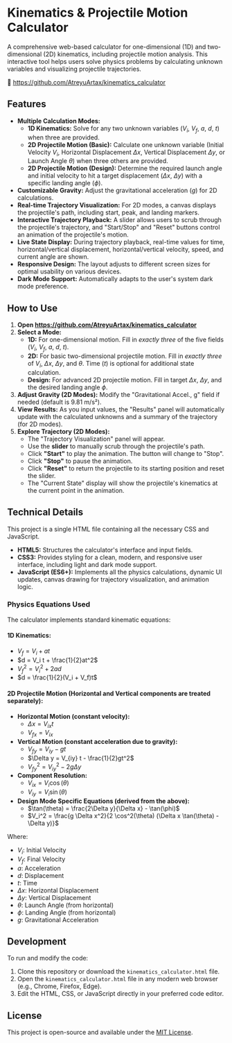 # Kinematics & Projectile Motion Calculator

A comprehensive web-based calculator for one-dimensional (1D) and two-dimensional (2D) kinematics, including projectile motion analysis. This interactive tool helps users solve physics problems by calculating unknown variables and visualizing projectile trajectories.

🔗 https://github.com/AtreyuArtax/kinematics_calculator

## Features

* **Multiple Calculation Modes:**
    * **1D Kinematics:** Solve for any two unknown variables ($V_i$, $V_f$, $a$, $d$, $t$) when three are provided.
    * **2D Projectile Motion (Basic):** Calculate one unknown variable (Initial Velocity $V_i$, Horizontal Displacement $\Delta x$, Vertical Displacement $\Delta y$, or Launch Angle $\theta$) when three others are provided.
    * **2D Projectile Motion (Design):** Determine the required launch angle and initial velocity to hit a target displacement ($\Delta x$, $\Delta y$) with a specific landing angle ($\phi$).
* **Customizable Gravity:** Adjust the gravitational acceleration ($g$) for 2D calculations.
* **Real-time Trajectory Visualization:** For 2D modes, a canvas displays the projectile's path, including start, peak, and landing markers.
* **Interactive Trajectory Playback:** A slider allows users to scrub through the projectile's trajectory, and "Start/Stop" and "Reset" buttons control an animation of the projectile's motion.
* **Live State Display:** During trajectory playback, real-time values for time, horizontal/vertical displacement, horizontal/vertical velocity, speed, and current angle are shown.
* **Responsive Design:** The layout adjusts to different screen sizes for optimal usability on various devices.
* **Dark Mode Support:** Automatically adapts to the user's system dark mode preference.

## How to Use

1.  **Open https://github.com/AtreyuArtax/kinematics_calculator**
2.  **Select a Mode:**
    * **1D:** For one-dimensional motion. Fill in *exactly three* of the five fields ($V_i$, $V_f$, $a$, $d$, $t$).
    * **2D:** For basic two-dimensional projectile motion. Fill in *exactly three* of $V_i$, $\Delta x$, $\Delta y$, and $\theta$. Time ($t$) is optional for additional state calculation.
    * **Design:** For advanced 2D projectile motion. Fill in target $\Delta x$, $\Delta y$, and the desired landing angle $\phi$.
3.  **Adjust Gravity (2D Modes):** Modify the "Gravitational Accel., g" field if needed (default is 9.81 m/s²).
4.  **View Results:** As you input values, the "Results" panel will automatically update with the calculated unknowns and a summary of the trajectory (for 2D modes).
5.  **Explore Trajectory (2D Modes):**
    * The "Trajectory Visualization" panel will appear.
    * Use the **slider** to manually scrub through the projectile's path.
    * Click **"Start"** to play the animation. The button will change to "Stop".
    * Click **"Stop"** to pause the animation.
    * Click **"Reset"** to return the projectile to its starting position and reset the slider.
    * The "Current State" display will show the projectile's kinematics at the current point in the animation.

## Technical Details

This project is a single HTML file containing all the necessary CSS and JavaScript.

* **HTML5:** Structures the calculator's interface and input fields.
* **CSS3:** Provides styling for a clean, modern, and responsive user interface, including light and dark mode support.
* **JavaScript (ES6+):** Implements all the physics calculations, dynamic UI updates, canvas drawing for trajectory visualization, and animation logic.

### Physics Equations Used

The calculator implements standard kinematic equations:

#### 1D Kinematics:
* $V_f = V_i + at$
* $d = V_i t + \frac{1}{2}at^2$
* $V_f^2 = V_i^2 + 2ad$
* $d = \frac{1}{2}(V_i + V_f)t$

#### 2D Projectile Motion (Horizontal and Vertical components are treated separately):
* **Horizontal Motion (constant velocity):**
    * $\Delta x = V_{ix} t$
    * $V_{fx} = V_{ix}$
* **Vertical Motion (constant acceleration due to gravity):**
    * $V_{fy} = V_{iy} - gt$
    * $\Delta y = V_{iy} t - \frac{1}{2}gt^2$
    * $V_{fy}^2 = V_{iy}^2 - 2g\Delta y$
* **Component Resolution:**
    * $V_{ix} = V_i \cos(\theta)$
    * $V_{iy} = V_i \sin(\theta)$
* **Design Mode Specific Equations (derived from the above):**
    * $\tan(\theta) = \frac{2\Delta y}{\Delta x} - \tan(\phi)$
    * $V_i^2 = \frac{g \Delta x^2}{2 \cos^2(\theta) (\Delta x \tan(\theta) - \Delta y)}$

Where:
* $V_i$: Initial Velocity
* $V_f$: Final Velocity
* $a$: Acceleration
* $d$: Displacement
* $t$: Time
* $\Delta x$: Horizontal Displacement
* $\Delta y$: Vertical Displacement
* $\theta$: Launch Angle (from horizontal)
* $\phi$: Landing Angle (from horizontal)
* $g$: Gravitational Acceleration

## Development

To run and modify the code:

1.  Clone this repository or download the `kinematics_calculator.html` file.
2.  Open the `kinematics_calculator.html` file in any modern web browser (e.g., Chrome, Firefox, Edge).
3.  Edit the HTML, CSS, or JavaScript directly in your preferred code editor.

## License

This project is open-source and available under the [MIT License](LICENSE).